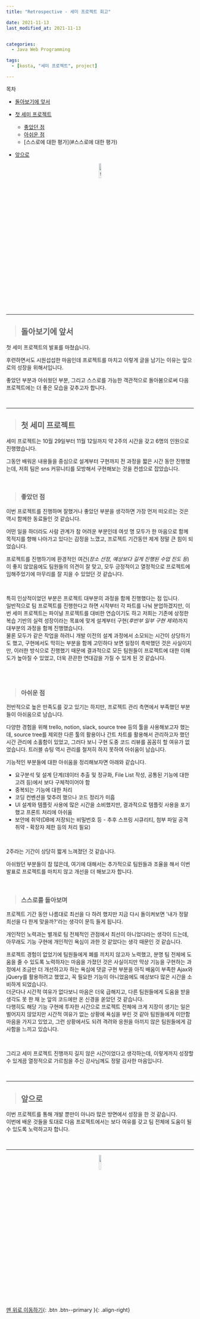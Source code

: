 ```yaml
---
title: "Retrospective - 세미 프로젝트 회고"

date: 2021-11-13
last_modified_at: 2021-11-13


categories:
  - Java Web Programming

tags:
  - [kosta, "세미 프로젝트", project]

---
```


목차

* [돌아보기에 앞서](#돌아보기에-앞서)
* [첫 세미 프로젝트](#첫-세미-프로젝트)
  * [좋았던 점](#)
  * [아쉬운 점](#)
  * [스스로에 대한 평가](#스스로에 대한 평가)

* [앞으로](#앞으로)

<p align="center"><img src="https://user-images.githubusercontent.com/70495425/131687801-2b295fb7-6e22-4e70-a1ef-a7dc85b96796.png" alt="sun cloud" height="10%" width="10%" /></p>

---

> ## 돌아보기에 앞서

첫 세미 프로젝트의 발표를 마쳤습니다.<br>

후련하면서도 시원섭섭한 마음인데 프로젝트를 마치고 이렇게 글을 남기는 이유는 앞으로의 성장을 위해서입니다.<br>

좋았던 부분과 아쉬웠던 부분, 그리고 스스로를 가능한 객관적으로 돌아봄으로써 다음 프로젝트에는 더 좋은 모습을 갖추고자 합니다.<br>

<br>

---

> ## 첫 세미 프로젝트

세미 프로젝트는 10월 29일부터 11월 12일까지 약 2주의 시간을 갖고 6명의 인원으로 진행했습니다.<br>

그동안 배워온 내용들을 중심으로 설계부터 구현까지 전 과정을 짧은 시간 동안 진행했는데, 저희 팀은 sns 커뮤니티를 모방해서 구현해보는 것을 컨셉으로 잡았습니다.<br>

<br>

> ### 좋았던 점

이번 프로젝트를 진행하며 잘했거나 좋았던 부분을 생각하면 가장 먼저 떠오르는 것은 역시 함께한 동료들인 것 같습니다.<br>

어떤 일을 하더라도 사람 관계가 참 어려운 부분인데 여섯 명 모두가 한 마음으로 함께 목적지를 향해 나아가고 있다는 감정을 느꼈고, 프로젝트 기간동안 제게 정말 큰 힘이 되었습니다.<br>

프로젝트를 진행하기에 환경적인 여건(_장소 선정, 예상보다 길게 진행된 수업 진도 등_)이 좋지 않았음에도 팀원들의 의견이 잘 맞고, 모두 긍정적이고 열정적으로 프로젝트에 임해주었기에 마무리를 잘 지을 수 있었던 것 같습니다.<br>

<br>

특히 인상적이었던 부분은 프로젝트 대부분의 과정을 함께 진행했다는 점 입니다. <br>일반적으로 팀 프로젝트를 진행한다고 하면 시작부터 각 파트를 나눠 분업하겠지만, 이번 세미 프로젝트는 파이널 프로젝트를 대비한 연습이기도 하고 저희는 기존에 상정한 복습 기반의 실력 성장이라는 목표에 맞게 설계부터 구현(_후반부 일부 구현 제외_)까지 대부분의 과정을 함께 진행했습니다.<br>물론 모두가 같은 작업을 하려니 개발 이전의 설계 과정에서 소모되는 시간이 상당하기도 했고, 구현에서도 막히는 부분을 함께 고민하다 보면 일정이 촉박했던 것은 사실이지만, 이러한 방식으로 진행했기 때문에 결과적으로 모든 팀원들이 프로젝트에 대한 이해도가 높아질 수 있었고, 더욱 끈끈한 연대감을 가질 수 있게 된 것 같습니다.<br>

<br>

<br>

> ### 아쉬운 점

전반적으로 높은 만족도를 갖고 있기는 하지만, 프로젝트 관리 측면에서 부족했던 부분들이 아쉬움으로 남습니다.<br>

다양한 경험을 위해 trello, notion, slack, source tree 등의 툴을 사용해보고자 했는데, source tree를 제외한 다른 툴의 활용이나 간트 차트를 활용해서 관리하고자 했던 시간 관리에 소홀함이 있었고, 그러다 보니 구현 도중 코드 리뷰를 꼼꼼히 할 여유가 없었습니다. 트러블 슈팅 역시 관리를 철저히 하지 못하여 아쉬움이 남습니다.<br>

기능적인 부분들에 대한 아쉬움을 정리해보자면 아래와 같습니다.

- 요구분석 및 설계 단계(데이터 추출 및 정규화, File List 작성, 공통된 기능에 대한 고려 등)에서 보다 구체적이어야 함
- 중복되는 기능에 대한 처리
- 코딩 컨벤션을 맞추려 했으나 코드 정리가 미흡
- UI 설계와 템플릿 사용에 많은 시간을 소비했지만, 결과적으로 템플릿 사용을 포기했고 프론트 처리에 아쉬움
- 보안에 취약(DB에 저장되는 비밀번호 등 - 추후 스프링 시큐리티, 첨부 파일 공격 취약 - 확장자 제한 등의 처리 필요)

<br>

2주라는 기간이 상당히 짧게 느껴졌던 것 같습니다.  

아쉬웠던 부분들이 참 많은데, 여기에 대해서는 추가적으로 팀원들과 조율을 해서 이번 발표로 프로젝트를 마치지 않고 개선을 더 해보고자 합니다.  

<br>

> ### 스스로를 돌아보며

프로젝트 기간 동안 나름대로 최선을 다 하려 했지만 지금 다시 돌이켜보면 '내가 정말 최선을 다 한게 맞을까?'라는 생각이 문득 들게 됩니다.<br>

개인적인 노력과는 별개로 팀 전체적인 관점에서 최선이 아니었다라는 생각이 드는데, 아무래도 기능 구현에 개인적인 욕심이 과한 것 같았다는 생각 때문인 것 같습니다.<br>

프로젝트 경험이 없었기에 팀원들에게 폐를 끼치지 않고자 노력했고, 분명 팀 전체에 도움을 줄 수 있도록 노력하자는 마음을 가졌던 것은 사실이지만 막상 기능을 구현하는 과정에서 조금만 더 개선하고자 하는 욕심에 댓글 구현 부분을 아직 배움이 부족한 Ajax와 jQuery를 활용하려고 했었고, 꼭 필요한 기능이 아니었음에도 예상보다 많은 시간을 소비하게 되었습니다.<br>더군다나 시간적 여유가 없다보니 마음은 더욱 급해지고, 다른 팀원들에게 도움을 받을 생각도 못 한 채 눈 앞의 코드에만 온 신경을 쏟았던 것 같습니다.<br>다행히도 해당 기능 구현에 투자한 시간으로 프로젝트 전체에 크게 지장이 생기는 일은 벌어지지 않았지만 시간적 여유가 없는 상황에 욕심을 부린 것 같아 팀원들에게 미안함 마음을 가지고 있었고, 그런 상황에서도 되려 격려와 응원을 아끼지 않은 팀원들에게 감사함을 느끼고 있습니다.<br>

<br>

그리고 세미 프로젝트 진행까지 길지 않은 시간이었다고 생각하는데, 이렇게까지 성장할 수 있게끔 열정적으로 가르침을 주신 강사님께도 정말 감사한 마음입니다.<br>

<br>

---

> ## 앞으로

이번 프로젝트를 통해 개발 뿐만이 아니라 많은 방면에서 성장을 한 것 같습니다.<br>이번에 배운 것들을 토대로 다음 프로젝트에서는 보다 여유를 갖고 팀 전체에 도움이 될 수 있도록 노력하고자 합니다.

<br>







---

<p align="center"><img src="https://user-images.githubusercontent.com/70495425/131689647-b4d2206e-7ec4-4f7f-a734-6c3bf77c80c3.png" height="10%" width="10%"></p>

[맨 위로 이동하기](#){: .btn .btn--primary }{: .align-right}

